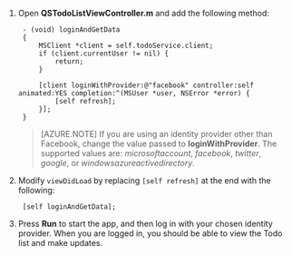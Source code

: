 ﻿

1. Open **QSTodoListViewController.m** and add the following method:


        - (void) loginAndGetData
        {
            MSClient *client = self.todoService.client;
            if (client.currentUser != nil) {
                return;
            }

            [client loginWithProvider:@"facebook" controller:self animated:YES completion:^(MSUser *user, NSError *error) {
                [self refresh];
            }];
        }


    > [AZURE.NOTE] If you are using an identity provider other than Facebook, change the value passed to **loginWithProvider**. The supported values are: _microsoftaccount_, _facebook_, _twitter_, _google_, or _windowsazureactivedirectory_.


2. Modify `viewDidLoad` by replacing `[self refresh]` at the end with the following:

        [self loginAndGetData];

3. Press  **Run** to start the app, and then log in with your chosen identity provider. When you are logged in, you should be able to view the Todo list and make updates.

